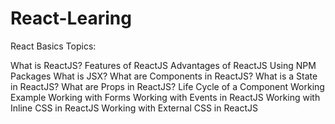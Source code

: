 # React-Learing

React Basics Topics:

What is ReactJS?
Features of ReactJS
Advantages of ReactJS
Using NPM Packages
What is JSX?
What are Components in ReactJS?
What is a State in ReactJS?
What are Props in ReactJS?
Life Cycle of a Component
Working Example
Working with Forms
Working with Events in ReactJS
Working with Inline CSS in ReactJS
Working with External CSS in ReactJS
